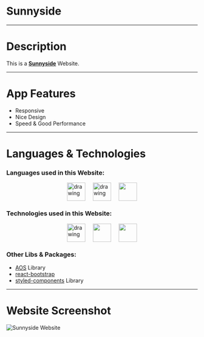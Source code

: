 # Sunnyside

---

# Description

This is a [**Sunnyside**](https://sunnysidew.vercel.app/#/) Website.

---

# App Features

- Responsive
- Nice Design
- Speed & Good Performance

---

# Languages & Technologies

### Languages used in this Website:

<div style="display: flex; justify-content: center; align-items: center; gap: 20px;">
  <a href="https://developer.mozilla.org/en-US/docs/Web/HTML"><img src="https://img.icons8.com/color/48/000000/html-5--v1.png" alt="drawing" width="48" height="48"/></a>
  <a href="https://developer.mozilla.org/en-US/docs/Web/CSS?retiredLocale=ar"><img src="https://img.icons8.com/color/48/000000/css3.png" alt="drawing" width="48" height="48"/></a>
  <a href="https://www.javascript.com/"><img src="https://img.icons8.com/color/48/000000/javascript--v2.png" width="48" height="48"/></a>
</div>

### Technologies used in this Website:

<div style="display: flex; justify-content: center; align-items: center; gap: 20px;">
  <a href="https://reactjs.org/"><img src="https://cdn-icons-png.flaticon.com/512/3334/3334886.png" alt="drawing" width="48" height="48"/></a>
  <a href="https://getbootstrap.com/"><img src="https://img.icons8.com/color/48/000000/bootstrap.png" width="48" height="48"/></a>
  <a href="https://styled-components.com/"><img src="https://cdn.iconscout.com/icon/premium/png-64-thumb/nail-polish-73-761221.png" width="48" height="48"/></a>
</div>

### Other Libs & Packages:

- [AOS](https://michalsnik.github.io/aos/) Library
- [react-bootstrap](https://react-bootstrap.github.io/)
- [styled-components](https://styled-components.com/) Library

---

# Website Screenshot

![Sunnyside Website](https://github.com/ahmedmohmd/sunnyside/blob/main/app-screenshot.png?raw=true)
